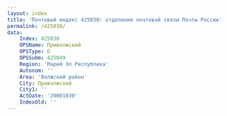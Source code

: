 ```yaml
---
layout: index
title: 'Почтовый индекс 425030: отделение почтовой связи Почты России'
permalink: /425030/
data:
    Index: 425030
    OPSName: Приволжский
    OPSType: О
    OPSSubm: 425049
    Region: 'Марий Эл Республика'
    Autonom: ''
    Area: 'Волжский район'
    City: Приволжский
    City1: ''
    ActDate: '20001030'
    IndexOld: ''
---
```

